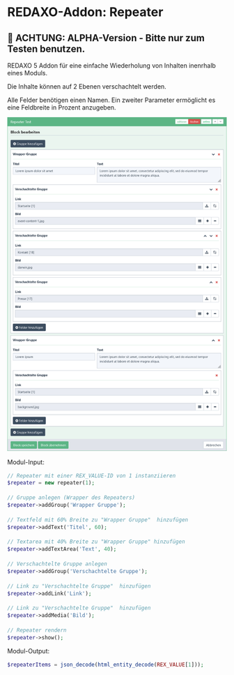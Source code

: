 # REDAXO-Addon: Repeater

## :construction: ACHTUNG: ALPHA-Version - Bitte nur zum Testen benutzen.

REDAXO 5 Addon für eine einfache Wiederholung von Inhalten inenrhalb eines Moduls.

Die Inhalte können auf 2 Ebenen verschachtelt werden.

Alle Felder benötigen einen Namen. Ein zweiter Parameter ermöglicht es eine Feldbreite in Prozent anzugeben.

![Screenshot](https://raw.githubusercontent.com/eaCe/repeater/assets/repeater-alpha.jpg)

Modul-Input:
```php
// Repeater mit einer REX_VALUE-ID von 1 instanziieren
$repeater = new repeater(1);

// Gruppe anlegen (Wrapper des Repeaters)
$repeater->addGroup('Wrapper Gruppe');

// Textfeld mit 60% Breite zu "Wrapper Gruppe"  hinzufügen
$repeater->addText('Titel', 60);

// Textarea mit 40% Breite zu "Wrapper Gruppe" hinzufügen
$repeater->addTextArea('Text', 40);

// Verschachtelte Gruppe anlegen
$repeater->addGroup('Verschachtelte Gruppe');

// Link zu "Verschachtelte Gruppe"  hinzufügen
$repeater->addLink('Link');

// Link zu "Verschachtelte Gruppe"  hinzufügen
$repeater->addMedia('Bild');

// Repeater rendern
$repeater->show();
```

Modul-Output:
```php
$repeaterItems = json_decode(html_entity_decode(REX_VALUE[1]));
```
